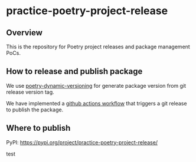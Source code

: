 # practice-poetry-project-release

## Overview
This is the repository for Poetry project releases and package management PoCs.

## How to release and publish package
We use [poetry-dynamic-versioning](https://github.com/mtkennerly/poetry-dynamic-versioning) for generate package version from git release version tag.

We have implemented a [github actions workflow](./.github/workflows/publish.yml) that triggers a git release to publish the package.

## Where to publish
PyPI: https://pypi.org/project/practice-poetry-project-release/

test
